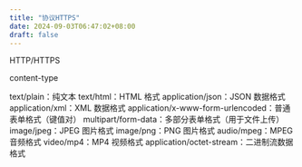 ```yaml
---
title: "协议HTTPS"
date: 2024-09-03T06:47:02+08:00
draft: false
---
```


HTTP/HTTPS

content-type

text/plain：纯文本
text/html：HTML 格式
application/json：JSON 数据格式
application/xml：XML 数据格式
application/x-www-form-urlencoded：普通表单格式（键值对）
multipart/form-data：多部分表单格式（用于文件上传）
image/jpeg：JPEG 图片格式
image/png：PNG 图片格式
audio/mpeg：MPEG 音频格式
video/mp4：MP4 视频格式
application/octet-stream：二进制流数据格式
